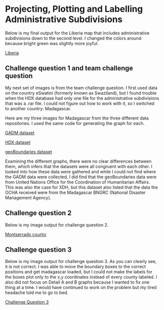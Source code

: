 # Projecting, Plotting and Labelling Administrative Subdivisions

Below is my final output for the Liberia map that includes administrative subdivisions down to the second level. I changed the colors around because bright green was slightly more
joyful.

[Liberia](https://user-images.githubusercontent.com/67921793/91249877-b5e96700-e725-11ea-8140-616cb536e978.png)

## Challenge question 1 and team challenge question
My next set of images is from the team challenge question. I first used data on the country eSwatini (formerly known as Swaziland), but I found trouble when the HDX database 
had only one file for the administrative subdivisions that was a .rar file. I could not figure out how to work with it, so I switched to another country: Madagascar.

Here are my three images for Madagascar from the three different data repositories. I used the same code for generating the graph for each.

[GADM dataset](https://user-images.githubusercontent.com/67921793/91250111-3d36da80-e726-11ea-9cb4-256ff9a6262b.png)

[HDX dataset](https://user-images.githubusercontent.com/67921793/91250134-49bb3300-e726-11ea-987b-aba4df4e4cf8.png)

[geoBoundaries dataset](https://user-images.githubusercontent.com/67921793/91250174-60fa2080-e726-11ea-99dd-6ed243bc7cc1.png)

Examining the different graphs, there were no clear differences between them, which infers that the datasets were all congruent with each other.
I looked into how these data were gathered and while I could not find where the GADM data were collected, I did find that the geoBoundaries data were from United Nations Office for the 
Coordination of Humanitarian Affairs. This was also the case for XDH, but this dataset also listed that the data the OCHA received were from the Madagascar BNGRC 
(National Disaster Management Agency).


## Challenge question 2
Below is my image output for challenge question 2. 

[Montserrado county](https://user-images.githubusercontent.com/67921793/91250471-1d53e680-e727-11ea-87f2-845caa8f5e20.png)


## Challenge question 3
Below is my image output for challenge question 3. As you can clearly see, it is not correct. I was able to move the boundary boxes to the correct positions and get madagascar loaded,
but I could not make the labels for the boxes plot only to the x,y coordinates instead of every county labeled. I also did not focus on Detail A and B graphs because I wanted to 
fix one thing at a time.
I would have continued to work on the problem but my tired headache told me to go to bed.

[Challenge Question 3](https://user-images.githubusercontent.com/67921793/91250922-272a1980-e728-11ea-83ae-761339aacb18.png)
